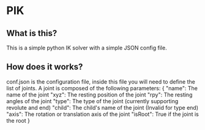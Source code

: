 # PIK
## What is this?
This is a simple python IK solver with a simple JSON config file. 

## How does it works?
conf.json is the configuration file, inside this file you will need to define the list of joints. A joint is composed of the following parameters:
{
		"name": The name of the joint
		"xyz": The resting position of the joint
		"rpy": The resting angles of the joint
		"type": The type of the joint (currently supporting revolute and end)
		"child": The child's name of the joint (Invalid for type end)
		"axis":  The rotation or translation axis of the joint
		"isRoot": True if the joint is the root
}